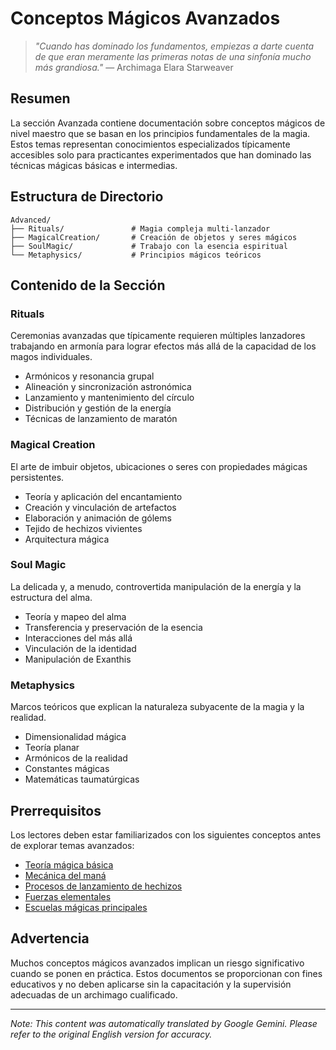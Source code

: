 # **Conceptos Mágicos Avanzados**

> *"Cuando has dominado los fundamentos, empiezas a darte cuenta de que eran meramente las primeras notas de una sinfonía mucho más grandiosa."* — Archimaga Elara Starweaver

## Resumen

La sección Avanzada contiene documentación sobre conceptos mágicos de nivel maestro que se basan en los principios fundamentales de la magia. Estos temas representan conocimientos especializados típicamente accesibles solo para practicantes experimentados que han dominado las técnicas mágicas básicas e intermedias.

## Estructura de Directorio

```
Advanced/
├── Rituals/               # Magia compleja multi-lanzador
├── MagicalCreation/       # Creación de objetos y seres mágicos
├── SoulMagic/             # Trabajo con la esencia espiritual
└── Metaphysics/           # Principios mágicos teóricos
```

## Contenido de la Sección

### Rituals

Ceremonias avanzadas que típicamente requieren múltiples lanzadores trabajando en armonía para lograr efectos más allá de la capacidad de los magos individuales.

- Armónicos y resonancia grupal
- Alineación y sincronización astronómica
- Lanzamiento y mantenimiento del círculo
- Distribución y gestión de la energía
- Técnicas de lanzamiento de maratón

### Magical Creation

El arte de imbuir objetos, ubicaciones o seres con propiedades mágicas persistentes.

- Teoría y aplicación del encantamiento
- Creación y vinculación de artefactos
- Elaboración y animación de gólems
- Tejido de hechizos vivientes
- Arquitectura mágica

### Soul Magic

La delicada y, a menudo, controvertida manipulación de la energía y la estructura del alma.

- Teoría y mapeo del alma
- Transferencia y preservación de la esencia
- Interacciones del más allá
- Vinculación de la identidad
- Manipulación de Exanthis

### Metaphysics

Marcos teóricos que explican la naturaleza subyacente de la magia y la realidad.

- Dimensionalidad mágica
- Teoría planar
- Armónicos de la realidad
- Constantes mágicas
- Matemáticas taumatúrgicas

## Prerrequisitos

Los lectores deben estar familiarizados con los siguientes conceptos antes de explorar temas avanzados:

- [Teoría mágica básica](/codex/Magics/Core/Magic.md)
- [Mecánica del maná](/codex/Magics/Core/ManaMechanics.md)
- [Procesos de lanzamiento de hechizos](/codex/Magics/Core/MagicCasting.md)
- [Fuerzas elementales](/codex/Magics/Elements/ElementalMagic.md)
- [Escuelas mágicas principales](/codex/Magics/Schools/)

## Advertencia

Muchos conceptos mágicos avanzados implican un riesgo significativo cuando se ponen en práctica. Estos documentos se proporcionan con fines educativos y no deben aplicarse sin la capacitación y la supervisión adecuadas de un archimago cualificado.


---
_Note: This content was automatically translated by Google Gemini. Please refer to the original English version for accuracy._